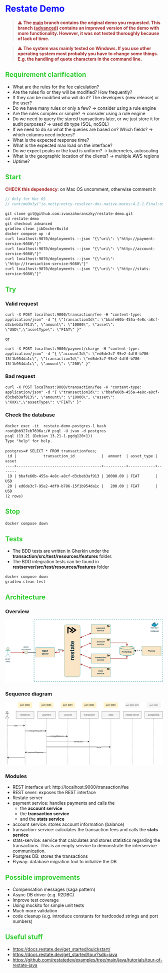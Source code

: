 # <span style="color: blue">Restate Demo</span>

> <span style="color: brown">⚠️ **The <u>main</u> branch contains the original demo you requested. This branch (<u>advanced</u>) contains an improved version of the demo with 
> more functionality. However, it was not tested thoroughly because of lack of time.**</span>

> <span style="color: brown">⚠️ **The system was mainly tested on Windows. If you use other operating system most probably 
> you have to change some things. E.g. the handling of quote characters in the command line.**</span>


## <span style="color: limegreen">Requirement clarification</span>

- What are the rules for the fee calculation?
- Are the rules fix or they will be modified? How frequently?
- If they can be modified who will do it? The developers (new release) or the user?
- Do we have many rules or only a few? -> consider using a rule engine
- Are the rules complex or simple? -> consider using a rule engine
- Do we need to query the stored transactions later, or we just store it for audit purposes? -> used db type (SQL, noSQL) 
- If we need to do so what the queries are based on? Which fields? -> which columns need indexes?
- What is the expected response time?
- What is the expected max load on the interface?
- Do we expect peaks or the load is uniform? -> kubernetes, autoscaling
- What is the geographic location of the clients? -> multiple AWS regions
- Uptime?

## <span style="color: limegreen">Start</span>

<span style="color: brown">**CHECK this dependency**</span>: on Mac OS uncomment, otherwise comment it

```kotlin
// Only for Mac OS
// runtimeOnly("io.netty:netty-resolver-dns-native-macos:4.2.1.Final:osx-x86_64")
```

```shell
git clone git@github.com:ivanzahoranszky/restate-demo.git
cd restate-demo
git checkout advanced
gradlew clean jibDockerBuild
docker compose up -d
curl localhost:9070/deployments --json "{\"uri\": \"http://payment-service:9080\"}"
curl localhost:9070/deployments --json "{\"uri\": \"http://account-service:9080\"}"
curl localhost:9070/deployments --json "{\"uri\": \"http://transaction-service:9080\"}"
curl localhost:9070/deployments --json "{\"uri\": \"http://stats-service:9080\"}"
```



## <span style="color: limegreen">Try</span>

### Valid request

```shell
curl -X POST localhost:9000/transaction/fee -H "content-type: application/json" -d "{ \"transactionId\": \"bbafe60b-455a-4e8c-a8cf-d3cbeb3af913\", \"amount\": \"10000\", \"asset\": \"USD\",\"assetType\": \"FIAT\" }"
```

or

```shell
curl -X POST localhost:9000/payment/charge -H "content-type: application/json" -d "{ \"accountId\": \"ed6de3c7-95e2-4df0-b786-15f1b954da1c\", \"transactionId\": \"ed6de3c7-95e2-4df0-b786-15f1b954da1c\", \"amount\": \"200\" }"
````

### Bad request

```shell
curl -X POST localhost:9000/transaction/fee -H "content-type: application/json" -d "{ \"transactionId\": \"bbafe60b-455a-4e8c-a8cf-d3cbeb3af913\", \"amount\": \"10000\", \"asset\": \"XXX\",\"assetType\": \"FIAT\" }"
```

### Check the database

```shell
docker exec -it  restate-demo-postgres-1 bash
root@bb927eb7696a:/# psql -U ivan -d postgres
psql (13.21 (Debian 13.21-1.pgdg120+1))
Type "help" for help.

postgres=# SELECT * FROM transactionfees;
 id |            transaction_id            |  amount  | asset_type | asset
----+--------------------------------------+----------+------------+-------
 19 | bbafe60b-455a-4e8c-a8cf-d3cbeb3af913 | 10000.00 | FIAT       | USD
 20 | ed6de3c7-95e2-4df0-b786-15f1b954da1c |   200.00 | FIAT       | USD
(2 rows)
```

## <span style="color: limegreen">Stop</span>

```shell
docker compose down
```



## <span style="color: limegreen">Tests</span>

- The BDD tests are written in Gherkin under the **transaction/src/test/resources/features** folder.
- The BDD integration tests can be found in **restserver/src/test/resources/features** folder

```shell
docker compose down
gradlew clean test
```



## <span style="color: limegreen">Architecture</span>

### Overview

![restate.svg](restate.svg)

### Sequence diagram

![restate.svg](restate-sequence-diag.svg)

### Modules

- REST interface url: http://localhost:9000/transaction/fee
- REST sever: exposes the REST interface
- Restate server
- payment service: handles payments and calls the 
  * the **account service**
  * the **transaction service**
  * and the **stats service**
- account service: stores account information (balance)
- transaction-service: calculates the transaction fees and calls the **stats service**
- stats-service: service that calculates and stores statistics regarding the transactions. This is 
an empty service to demonstrate the interservice communication.
- Postgres DB: stores the transactions
- Flyway: database migration tool to initialize the DB

## <span style="color: limegreen">Possible improvements</span>

- Compensation messages (saga pattern)
- Async DB driver (e.g. R2DBC)
- Improve test coverage
- Using mockito for simple unit tests
- Much more validation
- code cleanup (e.g. introduce constants for hardcoded strings and port numbers)

## <span style="color: limegreen">Useful stuff</span>

- https://docs.restate.dev/get_started/quickstart/
- https://docs.restate.dev/get_started/tour?sdk=java
- https://github.com/restatedev/examples/tree/main/java/tutorials/tour-of-restate-java
